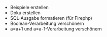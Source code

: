 * Beispiele erstellen
* Doku erstellen
* SQL-Ausgabe formatieren (für Firephp)
* Boolean-Verarbeitung verschönern
* a=a+1 und a=a-1-Verarbeitung verschönern
